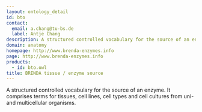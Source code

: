 ```yaml
---
layout: ontology_detail
id: bto
contact: 
  email: a.chang@tu-bs.de
  label: Antje Chang
description: A structured controlled vocabulary for the source of an enzyme. It comprises terms for tissues, cell lines, cell types and cell cultures from uni- and multicellular organisms.
domain: anatomy
homepage: http://www.brenda-enzymes.info
page: http://www.brenda-enzymes.info
products: 
  - id: bto.owl
title: BRENDA tissue / enzyme source
---
```


A structured controlled vocabulary for the source of an enzyme. It comprises terms for tissues, cell lines, cell types and cell cultures from uni- and multicellular organisms.